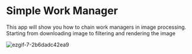 # Simple Work Manager
This app will show you how to chain work managers in image processing. Starting from downloading image to filtering and rendering the image

![ezgif-7-2b6dadc42ea9](https://user-images.githubusercontent.com/19502564/114516305-785f2d00-9c67-11eb-815b-1cedc0e73f9a.gif)
